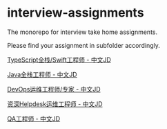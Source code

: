 # interview-assignments
The monorepo for interview take home assignments.

Please find your assignment in subfolder accordingly.

[TypeScript全栈/Swift工程师 - 中文JD](./developer-jd.md)

[Java全栈工程师 - 中文JD](./java-jd.md)

[DevOps运维工程师/专家 - 中文JD](./devops-jd.md)

[资深Helpdesk运维工程师 - 中文JD](./helpdesk-jd.md)

[QA工程师 - 中文JD](./qa-jd.md)
